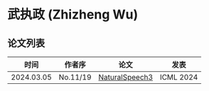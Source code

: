 # 武执政 (Zhizheng Wu)

## 论文列表

| 时间 | 作者序 | 论文 | 发表 |
|:-:|:-:|---|---|
| 2024.03.05 | No.11/19 | [NaturalSpeech3](../Models/Diffusion/2024.03.05_NaturalSpeech3.md) | ICML 2024 |
